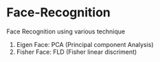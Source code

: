 # Face-Recognition
Face Recognition using various technique
1. Eigen Face: PCA (Principal component Analysis)
2. Fisher Face: FLD (Fisher linear discriment)
